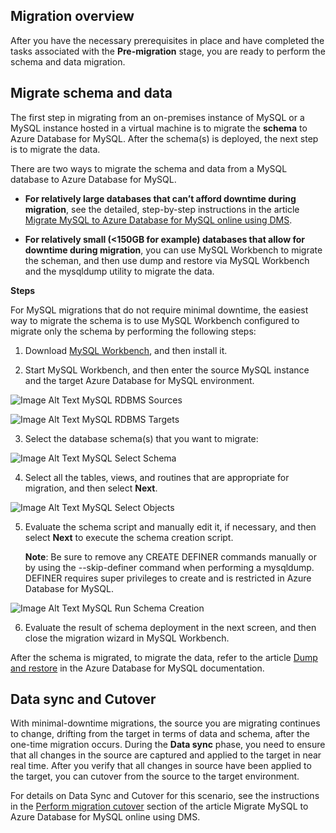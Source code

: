 ## Migration overview

After you have the necessary prerequisites in place and have completed the tasks associated with the **Pre-migration** stage, you are ready to perform the schema and data migration.

## Migrate schema and data

The first step in migrating from an on-premises instance of MySQL or a MySQL instance hosted in a virtual machine is to migrate the **schema** to Azure Database for MySQL. After the schema(s) is deployed, the next step is to migrate the data.

There are two ways to migrate the schema and data from a MySQL database to Azure Database for MySQL.

- **For relatively large databases that can’t afford downtime during migration**, see the detailed, step-by-step instructions in the article [Migrate MySQL to Azure Database for MySQL online using DMS](https://docs.microsoft.com/azure/dms/tutorial-mysql-azure-mysql-online).

- **For relatively small (<150GB for example) databases that allow for downtime during migration**, you can use MySQL Workbench to migrate the scheman, and then use dump and restore via MySQL Workbench and the mysqldump utility to migrate the data.

**Steps**

For MySQL migrations that do not require minimal downtime, the easiest way to migrate the schema is to use MySQL Workbench configured to migrate only the schema by performing the following steps:

1.	Download [MySQL Workbench](https://www.mysql.com/products/workbench/), and then install it.

2.	Start MySQL Workbench, and then enter the source MySQL instance and the target Azure Database for MySQL environment.
 
 ![Image Alt Text MySQL RDBMS Sources](https://mpbdevcontent.azureedge.net/Images/1-mysql_RDBMS_Sources.png)

 ![Image Alt Text MySQL RDBMS Targets](https://mpbdevcontent.azureedge.net/Images/2-mysql_RDBMS_Targets.png)
 
3.	Select the database schema(s) that you want to migrate:

 ![Image Alt Text MySQL Select Schema](https://mpbdevcontent.azureedge.net/Images/3_mysql_select_schema.png)
 
4.	Select all the tables, views, and routines that are appropriate for migration, and then select **Next**.

 ![Image Alt Text MySQL Select Objects](https://mpbdevcontent.azureedge.net/Images/4-mysql_select_objects.png)

5.	Evaluate the schema script and manually edit it, if necessary, and then select **Next** to execute the schema creation script.

    **Note**: Be sure to remove any CREATE DEFINER commands manually or by using the --skip-definer command when performing a mysqldump. DEFINER requires super privileges to create and is restricted in Azure Database for MySQL.

 ![Image Alt Text MySQL Run Schema Creation](https://mpbdevcontent.azureedge.net/Images/5-mysql_run_schema_creation.png)

6.	Evaluate the result of schema deployment in the next screen, and then close the migration wizard in MySQL Workbench.

After the schema is migrated, to migrate the data, refer to the article [Dump and restore](https://docs.microsoft.com/azure/mysql/concepts-migrate-dump-restore) in the Azure Database for MySQL documentation.

## Data sync and Cutover

With minimal-downtime migrations, the source you are migrating continues to change, drifting from the target in terms of data and schema, after the one-time migration occurs. During the **Data sync** phase, you need to ensure that all changes in the source are captured and applied to the target in near real time. After you verify that all changes in source have been applied to the target, you can cutover from the source to the target environment.

For details on Data Sync and Cutover for this scenario, see the instructions in the [Perform migration cutover](https://docs.microsoft.com/azure/dms/tutorial-mysql-azure-mysql-online#perform-migration-cutover) section of the article Migrate MySQL to Azure Database for MySQL online using DMS.